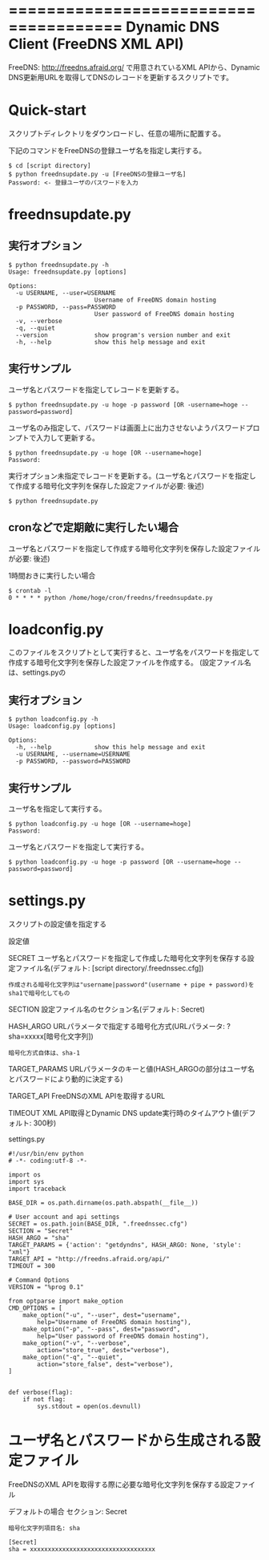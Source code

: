 ======================================
 Dynamic DNS Client (FreeDNS XML API)
======================================

FreeDNS: http://freedns.afraid.org/ で用意されているXML APIから、Dynamic DNS更新用URLを取得してDNSのレコードを更新するスクリプトです。


Quick-start
===========

スクリプトディレクトリをダウンロードし、任意の場所に配置する。

下記のコマンドをFreeDNSの登録ユーザ名を指定し実行する。

    $ cd [script directory]
    $ python freednsupdate.py -u [FreeDNSの登録ユーザ名]
    Password: <- 登録ユーザのパスワードを入力

freednsupdate.py
================

実行オプション
--------------

    $ python freednsupdate.py -h
    Usage: freednsupdate.py [options]

    Options:
      -u USERNAME, --user=USERNAME
                            Username of FreeDNS domain hosting
      -p PASSWORD, --pass=PASSWORD
                            User password of FreeDNS domain hosting
      -v, --verbose
      -q, --quiet
      --version             show program's version number and exit
      -h, --help            show this help message and exit


実行サンプル
------------

ユーザ名とパスワードを指定してレコードを更新する。

    $ python freednsupdate.py -u hoge -p password [OR -username=hoge --password=password]

ユーザ名のみ指定して、パスワードは画面上に出力させないようパスワードプロンプトで入力して更新する。

    $ python freednsupdate.py -u hoge [OR --username=hoge]
    Password:

実行オプション未指定でレコードを更新する。(ユーザ名とパスワードを指定して作成する暗号化文字列を保存した設定ファイルが必要: 後述)

    $ python freednsupdate.py


cronなどで定期敵に実行したい場合
--------------------------------

ユーザ名とパスワードを指定して作成する暗号化文字列を保存した設定ファイルが必要: 後述)

1時間おきに実行したい場合

    $ crontab -l
    0 * * * * python /home/hoge/cron/freedns/freednsupdate.py


loadconfig.py
=============

このファイルをスクリプトとして実行すると、ユーザ名をパスワードを指定して作成する暗号化文字列を保存した設定ファイルを作成する。
(設定ファイル名は、settings.pyの


実行オプション
--------------

    $ python loadconfig.py -h
    Usage: loadconfig.py [options]

    Options:
      -h, --help            show this help message and exit
      -u USERNAME, --username=USERNAME
      -p PASSWORD, --password=PASSWORD

実行サンプル
------------

ユーザ名を指定して実行する。

    $ python loadconfig.py -u hoge [OR --username=hoge]
    Password:

ユーザ名とパスワードを指定して実行する。

    $ python loadconfig.py -u hoge -p password [OR --username=hoge --password=password]

settings.py
===========

スクリプトの設定値を指定する

設定値

SECRET
    ユーザ名とパスワードを指定して作成した暗号化文字列を保存する設定ファイル名(デフォルト: [script directory/.freednssec.cfg])

    作成される暗号化文字列は"username|password"(username + pipe + password)をsha1で暗号化してもの

SECTION
    設定ファイル名のセクション名(デフォルト: Secret)

HASH_ARGO
    URLパラメータで指定する暗号化方式(URLパラメータ: ?sha=xxxxx[暗号化文字列])

    暗号化方式自体は、sha-1

TARGET_PARAMS
    URLパラメータのキーと値(HASH_ARGOの部分はユーザ名とパスワードにより動的に決定する)

TARGET_API
    FreeDNSのXML APIを取得するURL

TIMEOUT
    XML API取得とDynamic DNS update実行時のタイムアウト値(デフォルト: 300秒)

settings.py

    #!/usr/bin/env python
    # -*- coding:utf-8 -*-

    import os
    import sys 
    import traceback

    BASE_DIR = os.path.dirname(os.path.abspath(__file__))

    # User account and api settings
    SECRET = os.path.join(BASE_DIR, ".freednssec.cfg")
    SECTION = "Secret"
    HASH_ARGO = "sha"
    TARGET_PARAMS = {'action': "getdyndns", HASH_ARGO: None, 'style': "xml"}
    TARGET_API = "http://freedns.afraid.org/api/"
    TIMEOUT = 300 

    # Command Options
    VERSION = "%prog 0.1"

    from optparse import make_option
    CMD_OPTIONS = [ 
        make_option("-u", "--user", dest="username",
            help="Username of FreeDNS domain hosting"),
        make_option("-p", "--pass", dest="password",
            help="User password of FreeDNS domain hosting"),
        make_option("-v", "--verbose",
            action="store_true", dest="verbose"),
        make_option("-q", "--quiet",
            action="store_false", dest="verbose"),
    ]


    def verbose(flag):
        if not flag:
            sys.stdout = open(os.devnull)

ユーザ名とパスワードから生成される設定ファイル
==============================================

FreeDNSのXML APIを取得する際に必要な暗号化文字列を保存する設定ファイル

デフォルトの場合
    セクション: Secret

    暗号化文字列項目名: sha

    [Secret]
    sha = xxxxxxxxxxxxxxxxxxxxxxxxxxxxxxxxxxx


